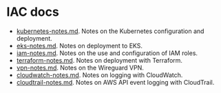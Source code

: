 # IAC docs

* [kubernetes-notes.md](kubernetes-notes.md). Notes on the Kubernetes
configuration and deployment.
* [eks-notes.md](eks-notes.md). Notes on deployment to EKS.
* [iam-notes.md](iam-notes.md). Notes on the use and configuration of IAM
roles.
* [terraform-notes.md](terraform-notes.md). Notes on deployment with Terraform.
* [vpn-notes.md](vpn-notes.md). Notes on the Wireguard VPN.
* [cloudwatch-notes.md](cloudwatch-notes.md). Notes on logging with CloudWatch.
* [cloudtrail-notes.md](cloudtrail-notes.md). Notes on AWS API event logging
with CloudTrail.
